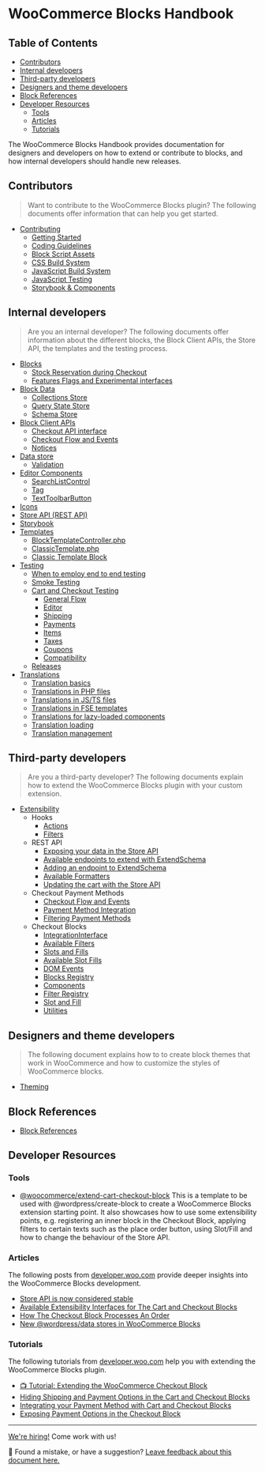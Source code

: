 # WooCommerce Blocks Handbook <!-- omit in toc -->

## Table of Contents <!-- omit in toc -->

-   [Contributors](#contributors)
-   [Internal developers](#internal-developers)
-   [Third-party developers](#third-party-developers)
-   [Designers and theme developers](#designers-and-theme-developers)
-   [Block References](#block-references)
-   [Developer Resources](#developer-resources)
    -   [Tools](#tools)
    -   [Articles](#articles)
    -   [Tutorials](#tutorials)

The WooCommerce Blocks Handbook provides documentation for designers and developers on how to extend or contribute to blocks, and how internal developers should handle new releases.

## Contributors

> Want to contribute to the WooCommerce Blocks plugin? The following documents offer information that can help you get started.

-   [Contributing](contributors/README.md)
    -   [Getting Started](contributors/getting-started.md)
    -   [Coding Guidelines](contributors/coding-guidelines.md)
    -   [Block Script Assets](contributors/block-assets.md)
    -   [CSS Build System](contributors/css-build-system.md)
    -   [JavaScript Build System](contributors/javascript-build-system.md)
    -   [JavaScript Testing](contributors/javascript-testing.md)
    -   [Storybook & Components](contributors/storybook-and-components.md)

## Internal developers

> Are you an internal developer? The following documents offer information about the different blocks, the Block Client APIs, the Store API, the templates and the testing process.

-   [Blocks](internal-developers/blocks/README.md)
    -   [Stock Reservation during Checkout](internal-developers/blocks/stock-reservation.md)
    -   [Features Flags and Experimental interfaces](internal-developers/blocks/feature-flags-and-experimental-interfaces.md)
-   [Block Data](../assets/js/data/README.md)
    -   [Collections Store](../assets/js/data/collections/README.md)
    -   [Query State Store](../assets/js/data/query-state/README.md)
    -   [Schema Store](../assets/js/data/schema/README.md)
-   [Block Client APIs](internal-developers/block-client-apis/README.md)
    -   [Checkout API interface](internal-developers/block-client-apis/checkout/checkout-api.md)
    -   [Checkout Flow and Events](internal-developers/block-client-apis/checkout/checkout-flow-and-events.md)
    -   [Notices](internal-developers/block-client-apis/notices.md)
-   [Data store](internal-developers/data-store/README.md)
    -   [Validation](internal-developers/data-store/validation.md)
-   [Editor Components](../assets/js/editor-components/README.md)
    -   [SearchListControl](../assets/js/editor-components/search-list-control/README.md)
    -   [Tag](../assets/js/editor-components/tag/README.md)
    -   [TextToolbarButton](../assets/js/editor-components/text-toolbar-button/README.md)
-   [Icons](../assets/js/icons/README.md)
-   [Store API (REST API)](../../woocommerce/src/StoreApi/README.md)
-   [Storybook](../storybook/README.md)
-   [Templates](internal-developers/templates/README.md)
    -   [BlockTemplateController.php](internal-developers/templates/block-template-controller.md)
    -   [ClassicTemplate.php](internal-developers/templates/classic-template.md)
    -   [Classic Template Block](../assets/js/blocks/classic-template/README.md)
-   [Testing](internal-developers/testing/README.md)
    -   [When to employ end to end testing](internal-developers/testing/when-to-employ-e2e-testing.md)
    -   [Smoke Testing](internal-developers/testing/smoke-testing.md)
    -   [Cart and Checkout Testing](internal-developers/testing/cart-checkout/README.md)
        -   [General Flow](internal-developers/testing/cart-checkout/general-flow.md)
        -   [Editor](internal-developers/testing/cart-checkout/editor.md)
        -   [Shipping](internal-developers/testing/cart-checkout/shipping.md)
        -   [Payments](internal-developers/testing/cart-checkout/payment.md)
        -   [Items](internal-developers/testing/cart-checkout/items.md)
        -   [Taxes](internal-developers/testing/cart-checkout/taxes.md)
        -   [Coupons](internal-developers/testing/cart-checkout/coupons.md)
        -   [Compatibility](internal-developers/testing/cart-checkout/compatibility.md)
    -   [Releases](internal-developers/testing/releases/README.md)
-   [Translations](internal-developers/translations/README.md)
    -   [Translation basics](internal-developers/translations/translation-basics.md)
    -   [Translations in PHP files](internal-developers/translations/translations-in-PHP-files.md)
    -   [Translations in JS/TS files](internal-developers/translations/translations-in-JS-TS-files.md)
    -   [Translations in FSE templates](internal-developers/translations/translations-in-FSE-templates.md)
    -   [Translations for lazy-loaded components](internal-developers/translations/translations-for-lazy-loaded-components.md)
    -   [Translation loading](internal-developers/translations/translation-loading.md)
    -   [Translation management](internal-developers/translations/translation-management.md)

## Third-party developers

> Are you a third-party developer? The following documents explain how to extend the WooCommerce Blocks plugin with your custom extension.

-   [Extensibility](third-party-developers/extensibility/README.md)
    -   Hooks
        -   [Actions](third-party-developers/extensibility/hooks/actions.md)
        -   [Filters](third-party-developers/extensibility/hooks/filters.md)
    -   REST API
        -   [Exposing your data in the Store API](third-party-developers/extensibility/rest-api/extend-rest-api-add-data.md)
        -   [Available endpoints to extend with ExtendSchema](third-party-developers/extensibility/rest-api/available-endpoints-to-extend.md)
        -   [Adding an endpoint to ExtendSchema](internal-developers/rest-api/extend-rest-api-new-endpoint.md)
        -   [Available Formatters](third-party-developers/extensibility/rest-api/extend-rest-api-formatters.md)
        -   [Updating the cart with the Store API](third-party-developers/extensibility/rest-api/extend-rest-api-update-cart.md)
    -   Checkout Payment Methods
        -   [Checkout Flow and Events](third-party-developers/extensibility/checkout-payment-methods/checkout-flow-and-events.md)
        -   [Payment Method Integration](third-party-developers/extensibility/checkout-payment-methods/payment-method-integration.md)
        -   [Filtering Payment Methods](third-party-developers/extensibility/checkout-payment-methods/filtering-payment-methods.md)
    -   Checkout Blocks
        -   [IntegrationInterface](third-party-developers/extensibility/checkout-block/integration-interface.md)
        -   [Available Filters](third-party-developers/extensibility/checkout-block/available-filters.md)
        -   [Slots and Fills](third-party-developers/extensibility/checkout-block/slot-fills.md)
        -   [Available Slot Fills](third-party-developers/extensibility/checkout-block/available-slot-fills.md)
        -   [DOM Events](third-party-developers/extensibility/checkout-block/dom-events.md)
        -   [Blocks Registry](../packages/checkout/blocks-registry/README.md)
        -   [Components](../packages/checkout/components/README.md)
        -   [Filter Registry](../packages/checkout/filter-registry/README.md)
        -   [Slot and Fill](../packages/checkout/slot/README.md)
        -   [Utilities](../packages/checkout/utils/README.md)

## Designers and theme developers

> The following document explains how to to create block themes that work in WooCommerce and how to customize the styles of WooCommerce blocks.

-   [Theming](designers/theming/README.md)

## Block References

- [Block References](block-references/block-references.md)

## Developer Resources

### Tools

-   [@woocommerce/extend-cart-checkout-block](https://www.npmjs.com/package/@woocommerce/extend-cart-checkout-block) This is a template to be used with @wordpress/create-block to create a WooCommerce Blocks extension starting point. It also showcases how to use some extensibility points, e.g. registering an inner block in the Checkout Block, applying filters to certain texts such as the place order button, using Slot/Fill and how to change the behaviour of the Store API.

### Articles

The following posts from [developer.woo.com](https://developer.woocommerce.com/category/developer-resources/) provide deeper insights into the WooCommerce Blocks development.

-   [Store API is now considered stable](https://developer.woocommerce.com/2022/03/25/store-api-is-now-considered-stable/)
-   [Available Extensibility Interfaces for The Cart and Checkout Blocks](https://developer.woocommerce.com/2021/11/09/available-extensibility-interfaces-for-the-cart-and-checkout-blocks/)
-   [How The Checkout Block Processes An Order](https://developer.woocommerce.com/2022/10/06/how-the-checkout-block-processes-an-order/)
-   [New @wordpress/data stores in WooCommerce Blocks](https://developer.woocommerce.com/2022/10/17/new-wordpress-data-stores-in-woocommerce-blocks/)

### Tutorials

The following tutorials from [developer.woo.com](https://developer.woocommerce.com/) help you with extending the WooCommerce Blocks plugin.

-   [📺 Tutorial: Extending the WooCommerce Checkout Block](https://developer.woocommerce.com/2023/08/07/extending-the-woocommerce-checkout-block-to-add-custom-shipping-options/)
-   [Hiding Shipping and Payment Options in the Cart and Checkout Blocks](https://developer.woocommerce.com/2022/05/20/hiding-shipping-and-payment-options-in-the-cart-and-checkout-blocks/)
-   [Integrating your Payment Method with Cart and Checkout Blocks](https://developer.woocommerce.com/2021/03/15/integrating-your-payment-method-with-cart-and-checkout-blocks/)
-   [Exposing Payment Options in the Checkout Block](https://developer.woocommerce.com/2022/07/07/exposing-payment-options-in-the-checkout-block/)

<!-- FEEDBACK -->

---

[We're hiring!](https://woocommerce.com/careers/) Come work with us!

🐞 Found a mistake, or have a suggestion? [Leave feedback about this document here.](https://github.com/woocommerce/woocommerce/issues/new?assignees=&labels=type%3A+documentation&template=suggestion-for-documentation-improvement-correction.md&title=Feedback%20on%20./docs/README.md)

<!-- /FEEDBACK -->
